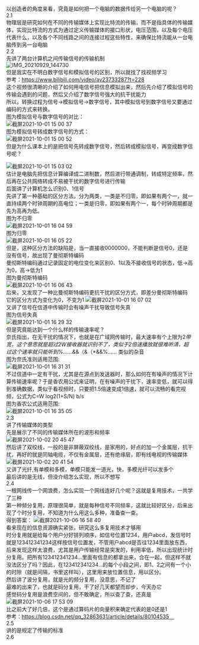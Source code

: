 以创造者的角度来看，究竟是如何把一个电脑的数据传给另一个电脑的呢？ </br>
2.1 </br>
物理层是研究如何在不同的传输媒体上实现比特流的传输，而不是指具体的传输媒体，实现比特流的方式为通过定义传输媒体的接口形状，电压范围，以及每个电压代表什么，以及各个不同线路之间的连接过程这些特性，来确保比特流能从一台电脑传到另一台电脑</br>
2.2 </br>
先讲了两台计算机之间传输信号的传输机制</br>
![IMG_20210929_144730](https://user-images.githubusercontent.com/74129445/135217295-5d18c958-1b49-47a0-9c6c-183e2df5578d.jpg)</br>
但是我实在不明白数字信号和模拟信号的区别，所以就找了找视频学习</br>
参考：https://www.bilibili.com/video/av23733287?t=228</br>
这个视频很清晰的介绍了如何用电信号把信息模拟出来，然后先介绍了模拟信号的传输会遇到的问题，然后又介绍了数字信号强大的抗干扰能力</br>
所以，转换过程为信号->模拟信号->数字信号，其中模拟信号到数字信号又要通过编码的方式来转换。</br>
图为模拟信号与数字信号的对比：</br>
![截屏2021-10-01 15 00 37](https://user-images.githubusercontent.com/74129445/135578906-7b1af045-6509-4183-ba5f-08c716c2dad8.png)</br>
图为模拟信号转成数字信号的方式：</br>
![截屏2021-10-01 15 00 52](https://user-images.githubusercontent.com/74129445/135578946-46821661-a867-4c90-89b3-0b6845930267.png)</br>
但是为什么课本上的是把信号先转成数字信号，然后转成模拟信号，再变成数字信号呢？</br>

![截屏2021-10-01 15 03 02](https://user-images.githubusercontent.com/74129445/135584537-6e4a0f2d-9a97-4dae-af0e-8ce7a7ce2acf.png)</br>
估计是电脑先把信息计算编译成二进制数，然后进行带通调制，转成特定频率，然后再在公共网络转成不易被干扰的数字信号进行传输</br>
后面讲了计算机怎么识别0、1信号</br>
先讲了第一种基础的区分方法，分为两类，一类是不归零，即如果有两个一，就一直持续两个时钟周期的高电位；一类是归零，即如果有两个一，每个时钟周期都是先为高再为低。</br>
图为不归零</br>
![截屏2021-10-01 16 04 59](https://user-images.githubusercontent.com/74129445/135587325-32028123-8b2c-4a6b-8ffa-bb43d1e7bf67.png)</br>
图为归零</br>
![截屏2021-10-01 16 05 22](https://user-images.githubusercontent.com/74129445/135587375-61356a03-8d87-4f02-a9dd-73938e5c5328.png)
</br>
但是，这种区分方法的缺陷是，当一直接收0000000，不能判断是信号0，还是没有信号，故出现了曼彻斯特编码</br>
曼彻斯特编码通过记录固定的电位变化来区别0、1以及不接收信号的状态，低->高为0，高->低为1</br>
图为曼彻斯特编码</br>
![截屏2021-10-01 16 06 43](https://user-images.githubusercontent.com/74129445/135587841-808365bb-088c-429f-a1cf-f714bcfb6cdc.png)
</br>
后来，又发现了一种比曼彻斯特编码更抗干扰的区分方式，即差分曼彻斯特编码</br>
它的区分方式为变化为0，不变为1
![截屏2021-10-01 16 07 02](https://user-images.githubusercontent.com/74129445/135588128-53ff590c-eafb-4168-a908-d9721691d3ca.png)
</br>
又讲了信号在信道中传输时会有噪声干扰导致信号失真</br>
图为信号失真</br>
![截屏2021-10-01 16 29 32](https://user-images.githubusercontent.com/74129445/135589781-5fd18c5a-4d6e-4c43-aa0b-8e2a8d8c69a2.png)
</br>
但是究竟能达到一个什么样的传输速率呢？</br>
奈氏指出，在无干扰的情况下，也就是在广域网传输时，最大速率有个上限为2*带宽，这个意思就是超过2W接收器就识别不了，类似于2倍速播放就很难听清，超过这个速率就只能听到%……&*&（&（*&&%……
类似的杂音</br>
图为奈氏准则适用范围:</br>
![截屏2021-10-01 16 31 31](https://user-images.githubusercontent.com/74129445/135590418-a7bc5fab-bbd0-4784-8d76-3cd82132161f.png)</br>
不过信道中一定有干扰，尤其是在源点到发送器时，那么如何在有噪声的情况下计算传输速率呢？于是香农用公式来证明，在有噪声的干扰下，速率变低，就可以得到准确数据，类似于看视频时，只要把1.5倍速变成1倍速，就可以流畅的看完视频，公式为C=W log2(1+S/N) b/s</br>
图为香农公式适用范围:</br>
![截屏2021-10-01 16 35 05](https://user-images.githubusercontent.com/74129445/135591575-2683bc9d-dcdf-4ff7-a97e-3faf91ff5ab3.png)</br>
2.3</br>
讲了传输媒体的类型</br>
先是展示了不同的传输媒体所在的波形和频率</br>
![截屏2021-10-02 20 45 47](https://user-images.githubusercontent.com/74129445/135716810-5098c787-5cb1-458f-be69-0e9e667cb1be.png)</br>
然后讲了双绞线，一般的是非屏蔽双绞线，是家用的，好点的加一个金属层，抗干扰，再好的就是同轴电缆，不仅有金属层，还有绝缘层，即有线电视的传输媒体</br>
![截屏2021-10-02 20 41 54](https://user-images.githubusercontent.com/74129445/135716899-08c4cbbe-205e-4043-a11e-380ebb66a2b0.png)</br>
又讲了光纤,有单模和多模，单模只能发一道光，快，多模光纤可以发多个</br>
最后讲的是无线，但没介绍怎么实现，所以不想写</br>
2.4</br>
一根网线传一个网浪费，怎么实现一个网线连好几个呢？这就是复用技术，一共学了三种
</br>
第一种频分复用，原理很简单，就是每种信号不同频率，这就比较好区分，后来出现了个时分复用，不知道为什么用这么多种，准备查一查。</br>
得到答案：
![截屏2021-10-06 16 58 40](https://user-images.githubusercontent.com/74129445/136172355-b4df470d-b00a-4003-85f1-9366a73b6f68.png)</br>
看来现在的信息资源确实紧张，研究这么多复用技术才够用</br>
时分复用就是给每个用户分好排列顺序，如信号位置1234，用户abcd，发信号时就是123412341234这样按信号位置发，不管用户abcd是否往1234里面放东西，后来发现这样太浪费，尤其是用户传输经常是突发的，利用率低，所以出现统计时分复用。把所有123412341234...里面有信息的都拿出来，合在一起，但这样不就没法区分了吗？因此，在123412341234...的每个小段之间，即1、2之间有一个小的时隙（就是间隔，书里这样叫），这里用来放位置信息，用以区分。</br>
然后讲了波分复用，就是光的频分复用，没意思，不记了</br>
最难的出来了，也就是码分复用，干了好几天都望而却步，今天办它</br>
感觉码分复用是浪费空间的，但不敢确定，所以查了查，还真是</br>
![截屏2021-10-06 17 53 09](https://user-images.githubusercontent.com/74129445/136182687-99b4b3b2-846e-4f4d-8aaa-ea960bf4a0aa.png)</br>
比之前大了好几倍，这个是通过算码片的向量积来确定代表的是0还是1</br>
参考：https://blog.csdn.net/qq_32863631/article/details/80104535　</br>
2.5</br>
讲的是规定了传输的标准</br>
2.6</br>
